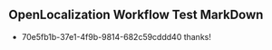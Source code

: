 ## OpenLocalization Workflow Test MarkDown
* 70e5fb1b-37e1-4f9b-9814-682c59cddd40 thanks!

<!--HONumber=Sep16_HO1-->


